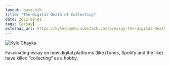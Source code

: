 ```yaml
---
layout: base.njk
title: "The Digital Death of Collecting"
date: 2022-08-01
tags: [essay]
external_url: https://kylechayka.substack.com/p/essay-the-digital-death-of-collecting?ref=daniel.pizza
---
```

![Kyle Chayka](/assets/links/collecting.webp "Kyle Chayka") 

Fascinating essay on how digital platforms (like iTunes, Spotify and the like) have killed “collecting” as a hobby. 